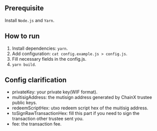 Prerequisite
---

Install `Node.js` and `Yarn`.

How to run
---

1. Install dependencies: `yarn`.
2. Add configuration: `cat config.example.js > config.js`.
3. Fill necessary fields in the config.js.
4. `yarn build`.

Config clarification
--

* privateKey: your private key(WIF format).
* multisigAddress: the mutisign address generated by ChainX trustee public keys.
* redeemScriptHex: utxo redeem script hex of the muitisig address.
* toSignRawTransactionHex: fill this part if you need to sign the transaction other trustee sent you.
* fee: the transaction fee. 

